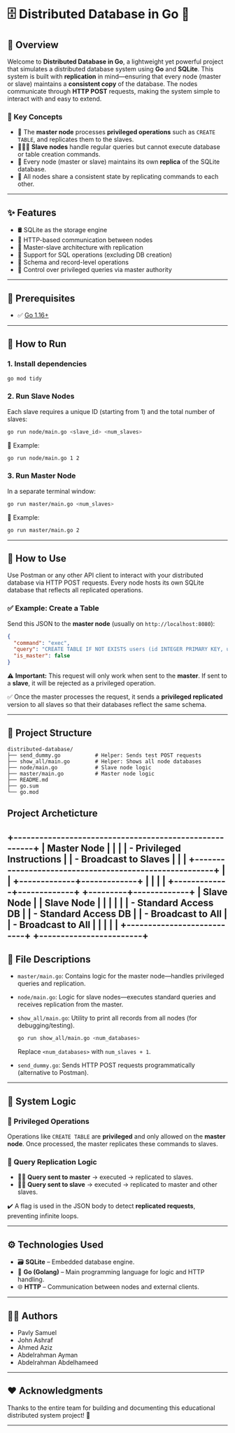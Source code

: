 
# 🗄️ Distributed Database in Go 🚀

## 📘 Overview

Welcome to **Distributed Database in Go**, a lightweight yet powerful project that simulates a distributed database system using **Go** and **SQLite**. This system is built with **replication** in mind—ensuring that every node (master or slave) maintains a **consistent copy** of the database. The nodes communicate through **HTTP POST** requests, making the system simple to interact with and easy to extend.

### 🔑 Key Concepts

- 🧠 The **master node** processes **privileged operations** such as `CREATE TABLE`, and replicates them to the slaves.
- 🧑‍🤝‍🧑 **Slave nodes** handle regular queries but cannot execute database or table creation commands.
- 🧬 Every node (master or slave) maintains its own **replica** of the SQLite database.
- 🔄 All nodes share a consistent state by replicating commands to each other.

---

## ✨ Features

- 🛢️ SQLite as the storage engine
- 📡 HTTP-based communication between nodes
- 👑 Master-slave architecture with replication
- 🧪 Support for SQL operations (excluding DB creation)
- 🧱 Schema and record-level operations
- 🔐 Control over privileged queries via master authority

---

## 🔧 Prerequisites

- ✅ [Go 1.16+](https://golang.org/dl/)

---

## 🚀 How to Run

### 1. Install dependencies

```bash
go mod tidy
```

### 2. Run Slave Nodes

Each slave requires a unique ID (starting from 1) and the total number of slaves:

```bash
go run node/main.go <slave_id> <num_slaves>
```

📌 Example:
```bash
go run node/main.go 1 2
```

### 3. Run Master Node

In a separate terminal window:

```bash
go run master/main.go <num_slaves>
```

📌 Example:
```bash
go run master/main.go 2
```

---

## 🧪 How to Use

Use Postman or any other API client to interact with your distributed database via HTTP POST requests. Every node hosts its own SQLite database that reflects all replicated operations.

### ✅ Example: Create a Table

Send this JSON to the **master node** (usually on `http://localhost:8080`):

```json
{
  "command": "exec",
  "query": "CREATE TABLE IF NOT EXISTS users (id INTEGER PRIMARY KEY, username TEXT UNIQUE, email TEXT, created_at TIMESTAMP DEFAULT CURRENT_TIMESTAMP)",
  "is_master": false
}
```

⚠️ **Important:** This request will only work when sent to the **master**. If sent to a **slave**, it will be rejected as a privileged operation.

✅ Once the master processes the request, it sends a **privileged replicated** version to all slaves so that their databases reflect the same schema.

---

## 📁 Project Structure

```text
distributed-database/
├── send_dummy.go           # Helper: Sends test POST requests
├── show_all/main.go        # Helper: Shows all node databases
├── node/main.go            # Slave node logic
├── master/main.go          # Master node logic
├── README.md
├── go.sum
└── go.mod
```
## Project Archeticture

+-------------------------------------------------------+
|                      Master Node                      |
|                                                       |
| - Privileged Instructions                            |
| - Broadcast to Slaves                                |
|                                                       |
+-------------------------------------------------------+
                            |
                            |
              +-------------+-------------+
              |                           |
              |                           |
+-------------+-------------+   +---------+-------------+
|         Slave Node        |   |       Slave Node       |
|                           |   |                        |
| - Standard Access DB      |   | - Standard Access DB   |
| - Broadcast to All        |   | - Broadcast to All     |
|                           |   |                        |
+---------------------------+   +------------------------+
---

## 📄 File Descriptions

- `master/main.go`: Contains logic for the master node—handles privileged queries and replication.
- `node/main.go`: Logic for slave nodes—executes standard queries and receives replication from the master.
- `show_all/main.go`: Utility to print all records from all nodes (for debugging/testing).
  ```bash
  go run show_all/main.go <num_databases>
  ```
  Replace `<num_databases>` with `num_slaves + 1`.

- `send_dummy.go`: Sends HTTP POST requests programmatically (alternative to Postman).

---

## 🧠 System Logic

### 🔐 Privileged Operations

Operations like `CREATE TABLE` are **privileged** and only allowed on the **master node**. Once processed, the master replicates these commands to slaves.

### 🔄 Query Replication Logic

- 🧑‍💻 **Query sent to master** → executed → replicated to slaves.
- 🧑‍🔧 **Query sent to slave** → executed → replicated to master and other slaves.

✔️ A flag is used in the JSON body to detect **replicated requests**, preventing infinite loops.

---

## ⚙️ Technologies Used

- 🗃️ **SQLite** – Embedded database engine.
- 🧬 **Go (Golang)** – Main programming language for logic and HTTP handling.
- 🌐 **HTTP** – Communication between nodes and external clients.

---

## 👨‍💻 Authors

- Pavly Samuel
- John Ashraf
- Ahmed Aziz
- Abdelrahman Ayman
- Abdelrahman Abdelhameed

---

## ❤️ Acknowledgments

Thanks to the entire team for building and documenting this educational distributed system project! 🙌

---
